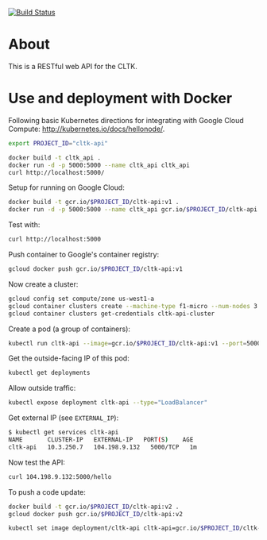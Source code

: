 [![Build Status](https://travis-ci.org/cltk/cltk_api.svg?branch=master)](https://travis-ci.org/cltk/cltk_api)

# About

This is a RESTful web API for the CLTK.


# Use and deployment with Docker
Following basic Kubernetes directions for integrating with Google Cloud Compute: <http://kubernetes.io/docs/hellonode/>.

``` bash
export PROJECT_ID="cltk-api"
```

``` bash
docker build -t cltk_api .
docker run -d -p 5000:5000 --name cltk_api cltk_api
curl http://localhost:5000/
```

Setup for running on Google Cloud:

``` bash
docker build -t gcr.io/$PROJECT_ID/cltk-api:v1 .
docker run -d -p 5000:5000 --name cltk_api gcr.io/$PROJECT_ID/cltk-api:v1
```

Test with:

``` bash
curl http://localhost:5000
```

Push container to Google's container registry:
``` bash
gcloud docker push gcr.io/$PROJECT_ID/cltk-api:v1
```

Now create a cluster:

``` bash
gcloud config set compute/zone us-west1-a
gcloud container clusters create --machine-type f1-micro --num-nodes 3 cltk-api-cluster
gcloud container clusters get-credentials cltk-api-cluster
```

Create a pod (a group of containers):

``` bash
kubectl run cltk-api --image=gcr.io/$PROJECT_ID/cltk-api:v1 --port=5000
```

Get the outside-facing IP of this pod:

``` bash
kubectl get deployments
```

Allow outside traffic:

``` bash
kubectl expose deployment cltk-api --type="LoadBalancer"
```

Get external IP (see `EXTERNAL_IP`):

``` bash
$ kubectl get services cltk-api
NAME       CLUSTER-IP   EXTERNAL-IP   PORT(S)    AGE
cltk-api   10.3.250.7   104.198.9.132   5000/TCP   1m
```

Now test the API:

``` bash
curl 104.198.9.132:5000/hello
```

To push a code update:

``` bash    
docker build -t gcr.io/$PROJECT_ID/cltk-api:v2 .
gcloud docker push gcr.io/$PROJECT_ID/cltk-api:v2
```

``` bash
kubectl set image deployment/cltk-api cltk-api=gcr.io/$PROJECT_ID/cltk-api:v2
```
